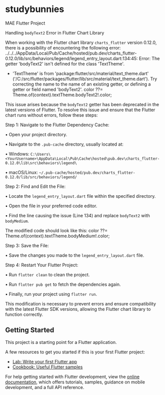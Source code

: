# studybunnies
MAE Flutter Project


Handling `bodyText2` Error in Flutter Chart Library

When working with the Flutter chart library `charts_flutter` version 0.12.0, there is a possibility of encountering the following error:
../../../AppData/Local/Pub/Cache/hosted/pub.dev/charts_flutter-0.12.0/lib/src/behaviors/legend/legend_entry_layout.dart:134:45: Error: The getter 'bodyText2' isn't defined for the class 'TextTheme'.
- 'TextTheme' is from 'package:flutter/src/material/text_theme.dart' ('/C:/src/flutter/packages/flutter/lib/src/material/text_theme.dart').
Try correcting the name to the name of an existing getter, or defining a getter or field named 'bodyText2'.
color ??= Theme.of(context).textTheme.bodyText2!.color;

This issue arises because the `bodyText2` getter has been deprecated in the latest versions of Flutter. To resolve this issue and ensure that the Flutter chart runs without errors, follow these steps:

Step 1: Navigate to the Flutter Dependency Cache:

•	Open your project directory.

•	Navigate to the `.pub-cache` directory, usually located at:

•	Windows: `C:\Users\<YourUsername>\AppData\Local\Pub\Cache\hosted\pub.dev\charts_flutter-0.12.0\lib\src\behaviors\legend\`

•	macOS/Linux: `~/.pub-cache/hosted/pub.dev/charts_flutter-0.12.0/lib/src/behaviors/legend/`

Step 2: Find and Edit the File:

•	Locate the `legend_entry_layout.dart` file within the specified directory.

•	Open the file in your preferred code editor.

•	Find the line causing the issue (Line 134) and replace `bodyText2` with `bodyMedium`. 

The modified code should look like this:
color ??= Theme.of(context).textTheme.bodyMedium!.color;

Step 3: Save the File:

•	Save the changes you made to the `legend_entry_layout.dart` file.

Step 4: Restart Your Flutter Project:

•	Run `flutter clean` to clean the project.

•	Run `flutter pub get` to fetch the dependencies again.

•	Finally, run your project using `flutter run`.

This modification is necessary to prevent errors and ensure compatibility with the latest Flutter SDK versions, allowing the Flutter chart library to function correctly.








## Getting Started

This project is a starting point for a Flutter application.

A few resources to get you started if this is your first Flutter project:

- [Lab: Write your first Flutter app](https://docs.flutter.dev/get-started/codelab)
- [Cookbook: Useful Flutter samples](https://docs.flutter.dev/cookbook)

For help getting started with Flutter development, view the
[online documentation](https://docs.flutter.dev/), which offers tutorials,
samples, guidance on mobile development, and a full API reference.
